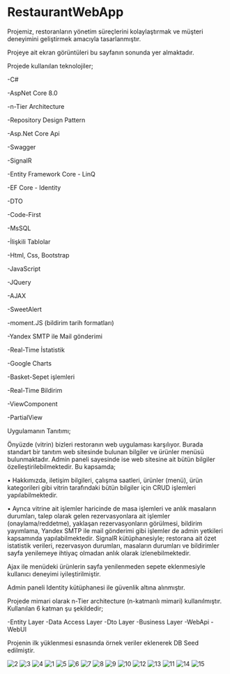 # RestaurantWebApp
Projemiz, restoranların yönetim süreçlerini kolaylaştırmak ve müşteri deneyimini geliştirmek amacıyla tasarlanmıştır.

Projeye ait ekran görüntüleri bu  sayfanın sonunda yer almaktadır.

Projede kullanılan teknolojiler;

-C#

-AspNet Core 8.0

-n-Tier Architecture

-Repository Design Pattern

-Asp.Net Core Api

-Swagger

-SignalR

-Entity Framework Core - LinQ

-EF Core - Identity

-DTO

-Code-First

-MsSQL

-İlişkili Tablolar

-Html, Css, Bootstrap

-JavaScript

-JQuery

-AJAX

-SweetAlert

-moment.JS (bildirim tarih formatları)

-Yandex SMTP ile Mail gönderimi

-Real-Time İstatistik

-Google Charts

-Basket-Sepet işlemleri

-Real-Time Bildirim

-ViewComponent

-PartialView


Uygulamanın Tanıtımı;

Önyüzde (vitrin) bizleri restoranın web uygulaması karşılıyor. Burada standart bir tanıtım web sitesinde bulunan bilgiler ve ürünler menüsü bulunmaktadır.
Admin paneli sayesinde ise web sitesine ait bütün bilgiler özelleştirilebilmektedir. Bu kapsamda;

•	Hakkımızda, iletişim bilgileri, çalışma saatleri, ürünler (menü), ürün kategorileri gibi vitrin tarafındaki bütün bilgiler için CRUD işlemleri yapılabilmektedir.

•	Ayrıca vitrine ait işlemler haricinde de masa işlemleri ve anlık masaların durumları, talep olarak gelen rezervasyonlara ait işlemler (onaylama/reddetme), yaklaşan rezervasyonların görülmesi, bildirim yayımlama, Yandex SMTP ile mail gönderimi gibi işlemler de admin yetkileri kapsamında yapılabilmektedir.
SignalR kütüphanesiyle; restorana ait özet istatistik verileri, rezervasyon durumları, masaların durumları ve bildirimler sayfa yenilemeye ihtiyaç olmadan anlık olarak izlenebilmektedir.

Ajax ile menüdeki ürünlerin sayfa yenilenmeden sepete eklenmesiyle kullanıcı deneyimi iyileştirilmiştir.

Admin paneli Identity kütüphanesi ile güvenlik altına alınmıştır.

Projede mimari olarak n-Tier architecture (n-katmanlı mimari) kullanılmıştır. Kullanılan 6 katman şu şekildedir;

-Entity Layer 
-Data Access Layer
-Dto Layer
-Business Layer
-WebApi
-WebUI

Projenin ilk yüklenmesi esnasında örnek veriler eklenerek DB Seed edilmiştir. 

![2](https://github.com/user-attachments/assets/cc2fd463-4e2f-4fac-a496-c218ccdf4576)
![3](https://github.com/user-attachments/assets/621411bd-5e15-467d-aa70-5350f6176212)
![4](https://github.com/user-attachments/assets/6918ffdf-8de4-4b40-8d01-0589b9951100)
![1](https://github.com/user-attachments/assets/13378304-c9c5-4cd1-bae4-5da0f7de1f20)
![5](https://github.com/user-attachments/assets/0d4d4d6f-459b-4c73-bd3a-2be456aa8b62)
![6](https://github.com/user-attachments/assets/0a2752ed-e7ab-4fb8-8e8b-b07dad8b37cb)
![7](https://github.com/user-attachments/assets/38ef9a6b-45cc-4795-afb3-441a99002761)
![8](https://github.com/user-attachments/assets/fed0df9f-cd74-4ddf-b696-33ee55793030)
![9](https://github.com/user-attachments/assets/5a13fffb-f26d-4fab-9833-b724734fbafd)
![10](https://github.com/user-attachments/assets/fec3c9a9-47b7-4243-98d5-f5620344f4cb)
![12](https://github.com/user-attachments/assets/f763b31e-f6d3-4547-bf83-a6773983a82e)
![13](https://github.com/user-attachments/assets/8497b8e0-e85b-49e7-aebf-3aaeb3440655)
![11](https://github.com/user-attachments/assets/1dc550e3-d0a2-44b5-9bf3-b1bc02a9e6e7)
![14](https://github.com/user-attachments/assets/7ee4d809-c1c5-4489-8a8e-5113fffb3ff6)
![15](https://github.com/user-attachments/assets/944238e0-511b-4e26-adbd-fd07d3abbc11)



